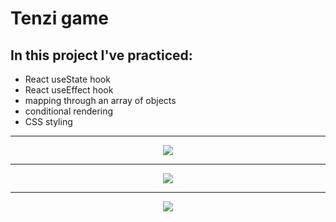 # Tenzi game

## In this project I've practiced:
* React useState hook
* React useEffect hook
* mapping through an array of objects
* conditional rendering
* CSS styling

<hr />

<p align='center'><img src="https://user-images.githubusercontent.com/124462567/221441975-d2c7ade7-4e6a-485c-8b32-63fd6b9dc02a.png" /></p>
<hr />
<p align='center'><img src="https://user-images.githubusercontent.com/124462567/221441973-b5fb5813-47c4-4c8b-ab3b-329a47ae8d08.png" /></p>
<hr />
<p align='center'><img src="https://user-images.githubusercontent.com/124462567/221441969-3ce12fd1-6845-4e8f-9bf0-422683c14628.png" /></p>
